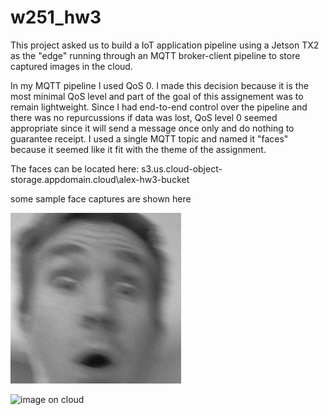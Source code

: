 # w251_hw3

This project asked us to build a IoT application pipeline using a Jetson TX2 as the "edge" running through an MQTT broker-client pipeline to store captured images in the cloud.

In my MQTT pipeline I used QoS 0. I made this decision because it is the most minimal QoS level and part of the goal of this assignement was to remain lightweight. Since I had end-to-end control over the pipeline and there was no repurcussions if data was lost, QoS level 0 seemed appropriate since it will send a message once only and do nothing to guarantee receipt. I used a single MQTT topic and named it "faces" because it seemed like it fit with the theme of the assignment.

The faces can be located here:
s3.us.cloud-object-storage.appdomain.cloud\alex-hw3-bucket

some sample face captures are shown here

![face capture](face_1568064579.png?raw=true "Title")

![image on cloud](http://s3.us.cloud-object-storage.appdomain.cloud/alex-hw3-bucket/face_1568065554.png?raw=true "Title")
